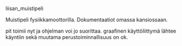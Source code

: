 liisan_muistipeli

Muistipeli fysiikkamoottorilla.
Dokumentaatiot omassa kansiossaan.

pit toimii nyt ja ohjelman voi jo suorittaa. graafinen käyttöliittymä lähtee käyntiin sekä muutama perustoiminnallisuus on ok.
